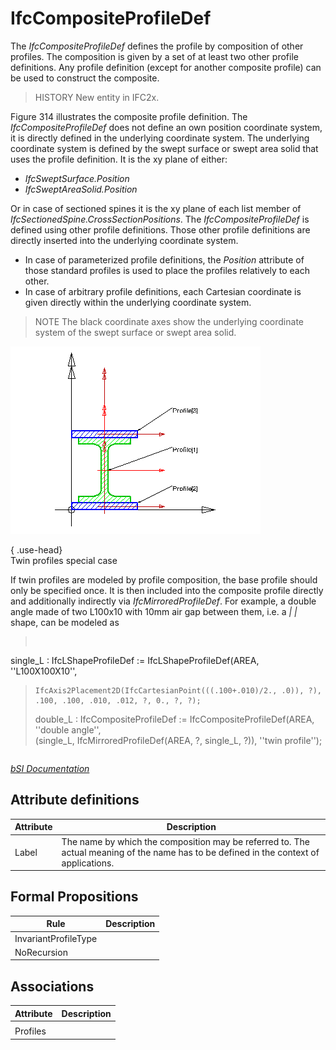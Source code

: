 IfcCompositeProfileDef
======================
The _IfcCompositeProfileDef_ defines the profile by composition of other
profiles. The composition is given by a set of at least two other profile
definitions. Any profile definition (except for another composite profile) can
be used to construct the composite.  
  
> HISTORY  New entity in IFC2x.  
  
Figure 314 illustrates the composite profile definition. The
_IfcCompositeProfileDef_ does not define an own position coordinate system, it
is directly defined in the underlying coordinate system. The underlying
coordinate system is defined by the swept surface or swept area solid that
uses the profile definition. It is the xy plane of either:  
  
* _IfcSweptSurface.Position_  
* _IfcSweptAreaSolid.Position_  
  
Or in case of sectioned spines it is the xy plane of each list member of
_IfcSectionedSpine.CrossSectionPositions_. The _IfcCompositeProfileDef_ is
defined using other profile definitions. Those other profile definitions are
directly inserted into the underlying coordinate system.  
  
* In case of parameterized profile definitions, the _Position_ attribute of those standard profiles is used to place the profiles relatively to each other.  
* In case of arbitrary profile definitions, each Cartesian coordinate is given directly within the underlying coordinate system.  
  
> NOTE  The black coordinate axes show the underlying coordinate system of the
> swept surface or swept area solid.  
  
!["composite"](../figures/ifccompositeprofiledef-layout1.gif "Figure 314")  
  
{ .use-head}  
Twin profiles special case  
  
If twin profiles are modeled by profile composition, the base profile should
only be specified once. It is then included into the composite profile
directly and additionally indirectly via _IfcMirroredProfileDef_. For example,
a double angle made of two L100x10 with 10mm air gap between them, i.e. a _|
|_ shape, can be modeled as  
  
>  
> ```  
>  
single_L : IfcLShapeProfileDef := IfcLShapeProfileDef(AREA, ''L100X100X10'',  
>     IfcAxis2Placement2D(IfcCartesianPoint(((.100+.010)/2., .0)), ?),  
>     .100, .100, .010, .012, ?, 0., ?, ?);  
>  
> double_L : IfcCompositeProfileDef := IfcCompositeProfileDef(AREA, ''double
> angle'',  
>     (single_L, IfcMirroredProfileDef(AREA, ?, single_L, ?)), ''twin
> profile'');  
  
> ```  
[ _bSI
Documentation_](https://standards.buildingsmart.org/IFC/DEV/IFC4_2/FINAL/HTML/schema/ifcprofileresource/lexical/ifccompositeprofiledef.htm)


Attribute definitions
---------------------
| Attribute   | Description                                                                                                                            |
|-------------|----------------------------------------------------------------------------------------------------------------------------------------|
| Label       | The name by which the composition may be referred to. The actual meaning of the name has to be defined in the context of applications. |

Formal Propositions
-------------------
| Rule                 | Description   |
|----------------------|---------------|
| InvariantProfileType |               |
| NoRecursion          |               |

Associations
------------
| Attribute   | Description   |
|-------------|---------------|
|             |               |
| Profiles    |               |


